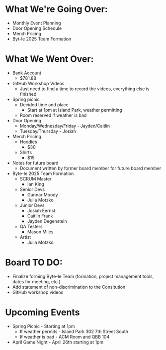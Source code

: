 # What We're Going Over:

- Monthly Event Planning
- Door Opening Schedule
- Merch Pricing
- Byt-le 2025 Team Formation

# What We Went Over:

- Bank Account
  - $781.88
- GitHub Workshop Videos
  - Just need to find a time to record the videos, everything else is finished
- Spring picnic
  - Decided time and place
    - Start at 1pm at Island Park, weather permitting
  - Room reserved if weather is bad
- Door Opening
  - Monday/Wednesday/Friday - Jayden/Caitlin
  - Tuesday/Thursday - Josiah
- Merch Pricing
  - Hoodies
    - $30
  - Shirts
    - $15
- Notes for future board
  - Document written by former board member for future board member
- Byte-le 2025 Team Formation
  - SCRUM Master
    - Ian King
  - Senior Devs
    - Gunnar Moody
    - Julia Motzko
  - Junior Devs
    - Josiah Eernst
    - Caitlin Frank
    - Jayden Degenstein
  - QA Testers
    - Mason Miles
  - Artist
    - Julia Motzko

# Board TO DO:

- Finalize forming Byte-le Team (formation, project management tools, dates for meeting, etc.)
- Add statement of non-discrimination to the Consitution
- GitHub workshop videos

# Upcoming Events

- Spring Picnic - Starting at 1pm
  - If weather permits - Island Park 302 7th Street South
  - If weather is bad - ACM Room and QBB 104
- April Game Night - April 26th starting at 1pm
